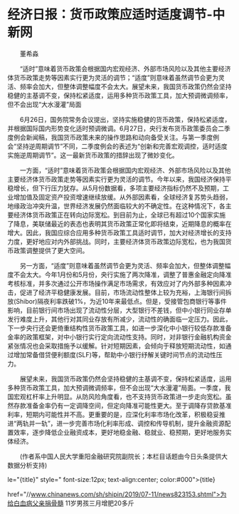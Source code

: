 # 经济日报：货币政策应适时适度调节-中新网

　　董希淼

　　“适时”意味着货币政策会根据国内宏观经济、外部市场风险以及其他主要经济体货币政策走势等因素实行更为灵活的调节；“适度”则意味着虽然调节会更为灵活、频率会加大，但整体调整幅度不会太大。展望未来，我国货币政策仍然会坚持稳健的主基调不变，保持松紧适度，运用多种货币政策工具，加大预调微调频率，但不会出现“大水漫灌”局面

　　6月26日，国务院常务会议提出，坚持实施稳健的货币政策，保持松紧适度，并根据国际国内形势变化适时预调微调。6月27日，央行发布货币政策委员会二季度例会新闻稿，我国货币政策未来的操作思路和动向备受关注。与第一季度例会“坚持逆周期调节”不同，二季度例会的表述为“创新和完善宏观调控，适时适度实施逆周期调节”。这一最新货币政策的措辞出现了微妙变化。

　　一方面，“适时”意味着货币政策会根据国内宏观经济、外部市场风险以及其他主要经济体货币政策走势等因素实行更为灵活的调节。今年以来，我国经济保持平稳增长，但下行压力犹存。从5月份数据看，多项主要经济指标仍然不及预期，工业增加值及固定资产投资增速继续放缓。从外部因素看，全球经济复苏势头趋弱，地缘政治冲突升温，世界经济发展仍然面临较大的不确定性。在这种情况下，各主要经济体货币政策正在转向边际宽松。到目前为止，全球已有超过10个国家实施了降息，美联储最近的表态也表明其货币政策正常化即将结束，近期降息的概率在增大。因此，我国应综合应用多种货币政策工具适时调节，加大对经济增长的支持力度，更好地应对内外部挑战。同时，主要经济体货币政策边际宽松，也为我国货币政策调整提供了更大空间。

　　另一方面，“适度”则意味着虽然调节会更为灵活、频率会加大，但整体调整幅度不会太大。今年1月份和5月份，央行实施了两次降准，调整了普惠金融定向降准考核标准，并多次通过公开市场操作满足市场需求，有效应对了内外部多种因素冲击，促进了经济平稳健康发展。目前，市场流动性整体上较为充裕，上海银行间拆放(Shibor)隔夜利率跌破1%，为近10年来最低点。但是，受接管包商银行等事件影响，目前银行间市场出现了流动性分层，大型银行不差钱，但中小银行同业存单发行难度上升，其他行对其同业存放有所减少，流动性的确面临一定压力。因此，下一步央行还会更倚重结构性货币政策工具，如进一步深化中小银行较低存款准备金率的政策框架，对中小银行实行定向流动性支持。同时，对非银行金融机构资金紧张情况也会采取措施予以缓解。针对短期因素，会倾向于释放短期流动性，如通过增加常备借贷便利额度(SLF)等，帮助中小银行纾解关键时间节点的流动性压力。

　　展望未来，我国货币政策仍然会坚持稳健的主基调不变，保持松紧适度，运用多种货币政策工具，加大预调微调频率，但不会出现“大水漫灌”局面。一季度，我国宏观杠杆率上升明显。从防风险角度看，也不支持货币政策进一步走向宽松。虽然存款准备金率仍有一定调降空间，但定向降准可能性更大。至于调降存贷款基准利率，短期内可能性并不高。更重要的是，应深化利率市场化改革，积极稳妥推进“两轨并一轨”，进一步完善市场化利率形成、调控和传导机制，提升金融资源配置效率，逐步降低企业融资成本，更好地稳金融、稳就业、稳预期，更好地服务实体经济。

　　(作者系中国人民大学重阳金融研究院副院长；本栏目话题由今日头条提供大数据分析支持)

le="{title}" style=" font-size:12px; text-align:center; color:#000">{title}

href="//www.chinanews.com/sh/shipin/2019/07-11/news823153.shtml">为给白血病父亲捐骨髓 11岁男孩三月增肥20多斤
